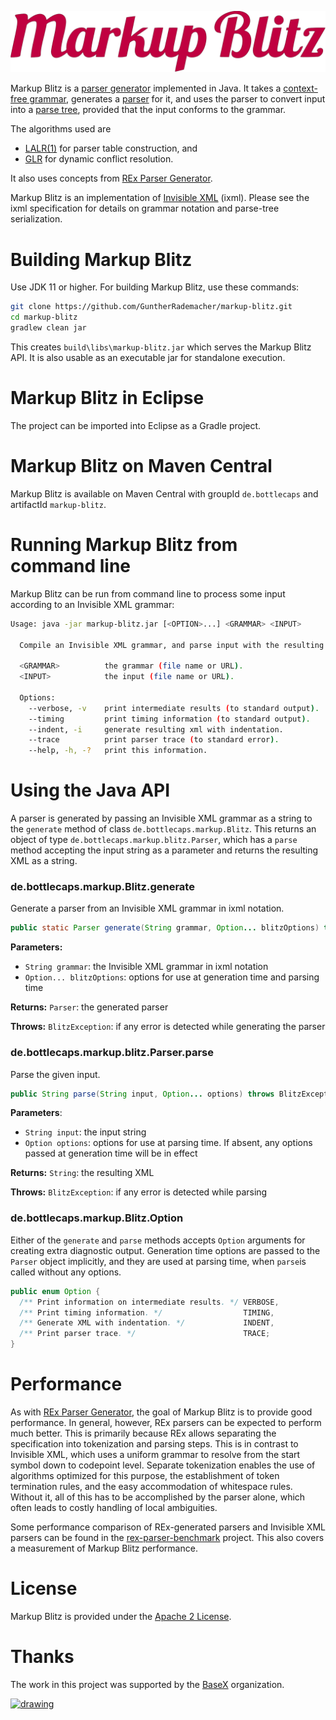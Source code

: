 ![Markup Blitz][logo]

Markup Blitz is a [parser generator][parser-generator] implemented in Java. It takes a [context-free grammar][CFG], generates a [parser][parser] for it, and uses the parser to convert input into a [parse tree][parse-tree], provided that the input conforms to the grammar.

The algorithms used are
* [LALR(1)][LALR] for parser table construction, and
* [GLR][GLR] for dynamic conflict resolution.

It also uses concepts from [REx Parser Generator][REx].

Markup Blitz is an implementation of [Invisible XML][IXML] (ixml). Please see the ixml specification for details on grammar notation and parse-tree serialization.

# Building Markup Blitz

Use JDK 11 or higher. For building Markup Blitz, use these commands:

```sh
git clone https://github.com/GuntherRademacher/markup-blitz.git
cd markup-blitz 
gradlew clean jar
```

This creates `build\libs\markup-blitz.jar` which serves the Markup Blitz API. It is also usable as an executable jar for standalone execution.

# Markup Blitz in Eclipse

The project can be imported into Eclipse as a Gradle project.

# Markup Blitz on Maven Central

Markup Blitz is available on Maven Central with groupId `de.bottlecaps` and artifactId `markup-blitz`.

# Running Markup Blitz from command line

Markup Blitz can be run from command line to process some input according to an Invisible XML grammar:

```sh
Usage: java -jar markup-blitz.jar [<OPTION>...] <GRAMMAR> <INPUT>

  Compile an Invisible XML grammar, and parse input with the resulting parser.

  <GRAMMAR>          the grammar (file name or URL).
  <INPUT>            the input (file name or URL).

  Options:
    --verbose, -v    print intermediate results (to standard output).
    --timing         print timing information (to standard output).
    --indent, -i     generate resulting xml with indentation.
    --trace          print parser trace (to standard error).
    --help, -h, -?   print this information.
```

# Using the Java API

A parser is generated by passing an Invisible XML grammar as a string to the `generate` method of class `de.bottlecaps.markup.Blitz`. This returns an object of type `de.bottlecaps.markup.blitz.Parser`, which has a `parse` method accepting the input string as a parameter and returns the resulting XML as a string. 

### de.bottlecaps.markup.Blitz.generate
Generate a parser from an Invisible XML grammar in ixml notation.

```java
public static Parser generate(String grammar, Option... blitzOptions) throws BlitzException
```
**Parameters:**
- `String grammar`: the Invisible XML grammar in ixml notation
- `Option... blitzOptions`: options for use at generation time and parsing time

**Returns:** `Parser`: the generated parser

**Throws:** `BlitzException`: if any error is detected while generating the parser

### de.bottlecaps.markup.blitz.Parser.parse

Parse the given input.

```java
public String parse(String input, Option... options) throws BlitzException
```
**Parameters**:
- `String input`: the input string
- `Option options`: options for use at parsing time. If absent, any options passed at generation time will be in effect

**Returns:** `String`: the resulting XML

**Throws:** `BlitzException`: if any error is detected while parsing

### de.bottlecaps.markup.Blitz.Option
Either of the `generate` and `parse` methods accepts `Option` arguments for creating extra diagnostic output. Generation time options are passed to the `Parser` object implicitly, and they are used at parsing time, when `parse`is called without any options.
```java
public enum Option {
  /** Print information on intermediate results. */ VERBOSE,
  /** Print timing information. */                  TIMING,
  /** Generate XML with indentation. */             INDENT,
  /** Print parser trace. */                        TRACE;
}
```
# Performance

As with [REx Parser Generator][REx], the goal of Markup Blitz is to provide good performance. In general, however, REx parsers can be expected to perform much better. This is primarily because REx allows separating the specification into tokenization and parsing steps. This is in contrast to Invisible XML, which uses a uniform grammar to resolve from the start symbol down to codepoint level. Separate tokenization enables the use of algorithms optimized for this purpose, the establishment of token termination rules, and the easy accommodation of whitespace rules. Without it, all of this has to be accomplished by the parser alone, which often leads to costly handling of local ambiguities.

Some performance comparison of REx-generated parsers and Invisible XML parsers can be found in the [rex-parser-benchmark][rex-parser-benchmark] project. This also covers a measurement of Markup Blitz performance.

# License

Markup Blitz is provided under the [Apache 2 License][ASL].

# Thanks

The work in this project was supported by the [BaseX][BaseX] organization.

[<img src="https://avatars.githubusercontent.com/u/621314?s=200&v=4" alt="drawing" width="40"/>][BaseX]

[logo]: markup-blitz.svg "Markup Blitz"
[BaseX]: https://basex.org/
[ASL]: http://www.apache.org/licenses/LICENSE-2.0
[REx]: https://bottlecaps.de/rex
[LALR]: https://en.wikipedia.org/wiki/LALR_parser
[GLR]: https://en.wikipedia.org/wiki/GLR_parser
[rex-parser-benchmark]: https://github.com/GuntherRademacher/rex-parser-benchmark
[IXML]: https://invisiblexml.org/
[CFG]: https://en.wikipedia.org/wiki/Context-free_grammar
[parser]: https://en.wikipedia.org/wiki/Parsing#Parser
[parse-tree]: https://en.wikipedia.org/wiki/Parse_tree
[parser-generator]: https://en.wikipedia.org/wiki/Compiler-compiler
